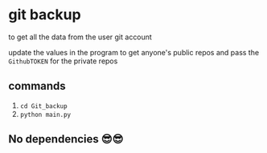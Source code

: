 # git backup 
to get all the data from the user git account

update the values in the program to get anyone's public repos and pass the `GithubTOKEN` for the private repos 

## commands
1. `cd Git_backup`
2. `python main.py`

## No dependencies 😎😎